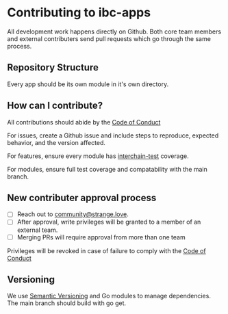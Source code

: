 # Contributing to ibc-apps

All development work happens directly on Github.  Both core team members and external contributers send pull requests which go through the same process.

## Repository Structure

Every app should be its own module in it's own directory.


## How can I contribute?

All contributions should abide by the [Code of Conduct](./CODE_OF_CONDUCT.md)

For issues, create a Github issue and include steps to reproduce, expected behavior, and the version affected.

For features, ensure every module has [interchain-test](https://github.com/strangelove-ventures/interchaintest) coverage.

For modules, ensure full test coverage and compatability with the main branch.


## New contributer approval process

- [ ] Reach out to community@strange.love.  
- [ ] After approval, write privileges will be granted to a member of an external team.
- [ ] Merging PRs will require approval from more than one team

Privileges will be revoked in case of failure to comply with the [Code of Conduct](../CODE_OF_CONDUCT.md)


## Versioning

We use [Semantic Versioning](https://semver.org/spec/v2.0.0.html) and Go modules to manage dependencies.  The main branch should build with go get.
